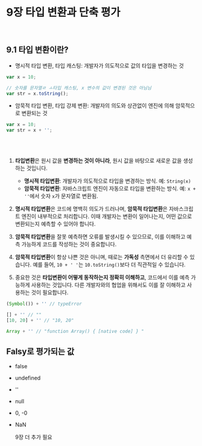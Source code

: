 # 9장 타입 변환과 단축 평가

</br>

## 9.1 타입 변환이란?

- 명시적 타입 변환, 타입 캐스팅: 개발자가 의도적으로 값의 타입을 변경하는 것

```js
var x = 10;

// 숫자를 문자열ㄹ ㅗ타입 캐스팅, x 변수의 값이 변경된 것은 아님님
var str = x.toString();
```

- 암묵적 타입 변환, 타입 강제 변환: 개발자의 의도와 상관없이 엔진에 의해 암묵적으로 변환되는 것

```js
var x = 10;
var str = x + '';
```

</br>
</br>

1. **타입변환**은 원시 값을 **변경하는 것이 아니라**, 원시 값을 바탕으로 새로운 값을 생성하는 것입니다.

   - **명시적 타입변환**: 개발자가 의도적으로 타입을 변경하는 방식. 예: `String(x)`
   - **암묵적 타입변환**: 자바스크립트 엔진이 자동으로 타입을 변환하는 방식. 예: `x + ''`에서 숫자 `x`가 문자열로 변환됨.

2. **명시적 타입변환**은 코드에 명백히 의도가 드러나며, **암묵적 타입변환**은 자바스크립트 엔진이 내부적으로 처리합니다. 이때 개발자는 변환이 일어나는지, 어떤 값으로 변환되는지 예측할 수 있어야 합니다.

3. **암묵적 타입변환**을 잘못 예측하면 오류를 발생시킬 수 있으므로, 이를 이해하고 예측 가능하게 코드를 작성하는 것이 중요합니다.

4. **암묵적 타입변환**이 항상 나쁜 것은 아니며, 때로는 **가독성** 측면에서 더 유리할 수 있습니다. 예를 들어, `10 + ' '`는 `10.toString()`보다 더 직관적일 수 있습니다.

5. 중요한 것은 **타입변환이 어떻게 동작하는지 정확히 이해하고**, 코드에서 이를 예측 가능하게 사용하는 것입니다. 다른 개발자와의 협업을 위해서도 이를 잘 이해하고 사용하는 것이 필요합니다.

```js
(Symbol()) + '' // typeError

[] + '' // ""
[10, 20] + '' // "10, 20"

Array + '' // "function Array() { [native code] } "
```

## Falsy로 평가되는 값

- false
- undefined
- ''
- null
- 0, -0
- NaN

  9장 더 추가 필요
